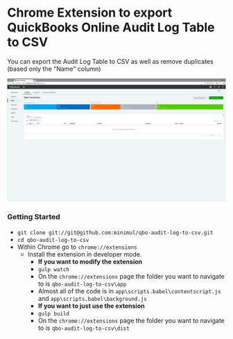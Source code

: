 # Chrome Extension to export QuickBooks Online Audit Log Table to CSV

You can export the Audit Log Table to CSV as well as remove duplicates (based only the "Name" column)


![Animated GIF Using the QBO Audit Log to CSV Chrome Extension](qbo-audit-log-to-csv.gif?raw=true "Title")


### Getting Started

- `git clone git://git@github.com:minimul/qbo-audit-log-to-csv.git`
- `cd qbo-audit-log-to-csv`
- Within Chrome go to `chrome://extensions`
  - Install the extension in developer mode.
    - **If you want to modify the extension**
    - `gulp watch`
    - On the `chrome://extensions` page the folder you want to navigate to is `qbo-audit-log-to-csv\app`
    - Almost all of the code is in `app\scripts.babel\contentscript.js` and `app\scripts.babel\background.js`
    - **If you want to just use the extension**
    - `gulp build`
    - On the `chrome://extensions` page the folder you want to navigate to is `qbo-audit-log-to-csv\dist`
